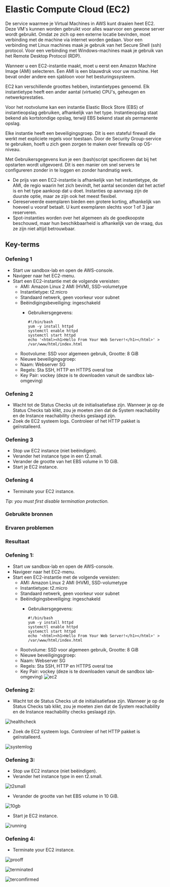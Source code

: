 # Elastic Compute Cloud (EC2)
De service waarmee je Virtual Machines in AWS kunt draaien heet EC2. Deze VM's kunnen worden gebruikt voor alles waarvoor een gewone server wordt gebruikt. Omdat ze zich op een externe locatie bevinden, moet verbinding met de machine via internet worden gedaan. Voor een verbinding met Linux machines maak je gebruik van het Secure Shell (ssh) protocol. Voor een verbinding met Windows-machines maak je gebruik van het Remote Desktop Protocol (RDP).

Wanneer u een EC2-instantie maakt, moet u eerst een Amazon Machine Image (AMI) selecteren. Een AMI is een blauwdruk voor uw machine. Het bevat onder andere een sjabloon voor het besturingssysteem.

EC2 kan verschillende groottes hebben, instantietypes genoemd. Elk instantietype heeft een ander aantal (virtuele) CPU's, geheugen en netwerkprestaties.

Voor het rootvolume kan een instantie Elastic Block Store (EBS) of instantieopslag gebruiken, afhankelijk van het type. Instantieopslag staat bekend als kortstondige opslag, terwijl EBS bekend staat als permanente opslag.

Elke instantie heeft een beveiligingsgroep. Dit is een stateful firewall die werkt met expliciete regels voor toestaan. Door de Security Group-service te gebruiken, hoeft u zich geen zorgen te maken over firewalls op OS-niveau.

Met Gebruikersgegevens kun je een (bash)script specificeren dat bij het opstarten wordt uitgevoerd. Dit is een manier om snel servers te configureren zonder in te loggen en zonder handmatig werk.

- De prijs van een EC2-instantie is afhankelijk van het instantietype, de AMI, de regio waarin het zich bevindt, het aantal seconden dat het actief is en het type aankoop dat u doet.
Instanties op aanvraag zijn de duurste optie, maar ze zijn ook het meest flexibel.
- Gereserveerde exemplaren bieden een grotere korting, afhankelijk van hoeveel u vooraf betaalt. U kunt exemplaren slechts voor 1 of 3 jaar reserveren.
- Spot-instanties worden over het algemeen als de goedkoopste beschouwd, maar hun beschikbaarheid is afhankelijk van de vraag, dus ze zijn niet altijd betrouwbaar.

## Key-terms

### Oefening 1
- Start uw sandbox-lab en open de AWS-console.
- Navigeer naar het EC2-menu.
- Start een EC2-instantie met de volgende vereisten:
  - AMI: Amazon Linux 2 AMI (HVM), SSD-volumetype
  - Instantietype: t2.micro
  - Standaard netwerk, geen voorkeur voor subnet
  - Beëindigingsbeveiliging: ingeschakeld
    - Gebruikersgegevens:
  
          #!/bin/bash
          yum -y install httpd
          systemctl enable httpd
          systemctl start httpd
          echo '<html><h1>Hello From Your Web Server!</h1></html>' > /var/www/html/index.html
  - Rootvolume: SSD voor algemeen gebruik, Grootte: 8 GiB
  - Nieuwe beveiligingsgroep:
  - Naam: Webserver SG
  - Regels: Sta SSH, HTTP en HTTPS overal toe
  - Key Pair: vockey (deze is te downloaden vanuit de sandbox lab-omgeving)
  
### Oefening 2
- Wacht tot de Status Checks uit de initialisatiefase zijn. Wanneer je op de Status Checks tab klikt, zou je moeten zien dat de System reachability en de Instance reachability checks geslaagd zijn.
- Zoek de EC2 systeem logs. Controleer of het HTTP pakket is geïnstalleerd.

### Oefening 3
- Stop uw EC2 instance (niet beëindigen).
- Verander het instance type in een t2.small.
- Verander de grootte van het EBS volume in 10 GiB.
- Start je EC2 instance.

### Oefening 4
- Terminate your EC2 instance.

_Tip: you must first disable termination protection._

### Gebruikte bronnen

### Ervaren problemen

### Resultaat

### Oefening 1:
- Start uw sandbox-lab en open de AWS-console.
- Navigeer naar het EC2-menu.
- Start een EC2-instantie met de volgende vereisten:
  - AMI: Amazon Linux 2 AMI (HVM), SSD-volumetype
  - Instantietype: t2.micro
  - Standaard netwerk, geen voorkeur voor subnet
  - Beëindigingsbeveiliging: ingeschakeld
    - Gebruikersgegevens:
  
          #!/bin/bash
          yum -y install httpd
          systemctl enable httpd
          systemctl start httpd
          echo '<html><h1>Hello From Your Web Server!</h1></html>' > /var/www/html/index.html
  - Rootvolume: SSD voor algemeen gebruik, Grootte: 8 GiB
  - Nieuwe beveiligingsgroep:
  - Naam: Webserver SG
  - Regels: Sta SSH, HTTP en HTTPS overal toe
  - Key Pair: vockey (deze is te downloaden vanuit de sandbox lab-omgeving)
![ec2](../00_includes/ec2.JPG)

### Oefening 2:

- Wacht tot de Status Checks uit de initialisatiefase zijn. Wanneer je op de Status Checks tab klikt, zou je moeten zien dat de System reachability en de Instance reachability checks geslaagd zijn.

![healthcheck](../00_includes/healthcheck.JPG)

- Zoek de EC2 systeem logs. Controleer of het HTTP pakket is geïnstalleerd.

![systemlog](../00_includes/systemlog.JPG)

### Oefening 3:

- Stop uw EC2 instance (niet beëindigen).
- Verander het instance type in een t2.small.

![t2small](../00_includes/t2small.JPG)

- Verander de grootte van het EBS volume in 10 GiB.

![10gb](../00_includes/10gb.JPG)

- Start je EC2 instance.

![running](../00_includes/running.JPG)

### Oefening 4:

- Terminate your EC2 instance.

![prooff](../00_includes/prooff.JPG)

![terminated](../00_includes/terminated.JPG)

![tercomfirmed](../00_includes/tercomfirmed.JPG)